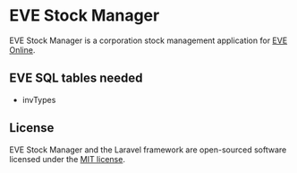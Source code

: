 # EVE Stock Manager

EVE Stock Manager is a corporation stock management application for [EVE Online](http://eveonline.com).

## EVE SQL tables needed

* invTypes


## License

EVE Stock Manager and the Laravel framework are open-sourced software licensed under the [MIT license](http://opensource.org/licenses/MIT).
